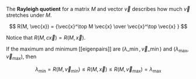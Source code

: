 The **Rayleigh quotient** for a matrix $M$ and vector $\vec{v}$ describes how much $\vec{v}$ stretches under $M$.

$$
R(M, \vec{x}) = {\vec{x}^\top M \vec{x} \over \vec{x}^\top \vec{x} }
$$

Notice that $R(M, c\vec{x}) = R(M, \vec{x})$.

If the maximum and minimum [[eigenpairs]] are $(\lambda\_\min, \vec{v}\_\min)$ and $(\lambda_{\max}, \vec{v}_{\max})$, then

$$
\lambda_\min = R(M, \vec{v}_\min) \leq R(M, \vec{x}) \leq R(M, \vec{v}_\max) = \lambda_\max
$$